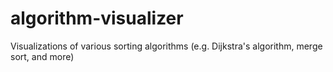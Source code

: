 # algorithm-visualizer
Visualizations of various sorting algorithms (e.g. Dijkstra's algorithm, merge sort, and more)
